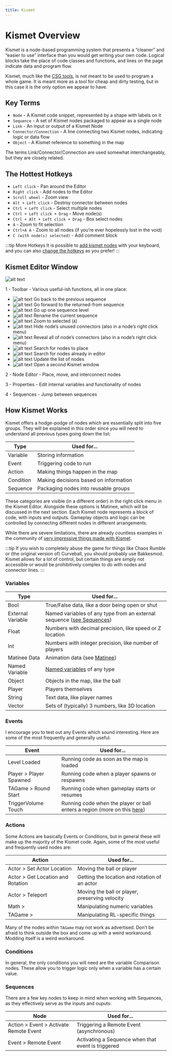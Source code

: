 ```yaml
---
title: Kismet
---
```

# Kismet Overview

Kismet is a node-based programming system that presents a “cleaner” and “easier to use” interface than you would get writing your own code. Logical blocks take the place of code classes and functions, and lines on the page indicate data and program flow.

Kismet, much like the [CSG tools](../udk/01_csg.md), is not meant to be used to program a whole game. It is meant more as a tool for cheap and dirty testing, but in this case it is the only option we appear to have.

## Key Terms

* `Node` - A Kismet code snippet, represented by a shape with labels on it
* `Sequence` - A set of Kismet nodes packaged to appear as a single node
* `Link` - An input or output of a Kismet Node
* `Connector/Connection` - A line connecting two Kismet nodes, indicating logic or data flow
* `Object` - A Kismet reference to something in the map

The terms Link/Connector/Connection are used somewhat interchangeably, but they are closely related.

## The Hottest Hotkeys

* `Left click` - Pan around the Editor
* `Right click` - Add nodes to the Editor
* `Scroll wheel` - Zoom view
* `Alt + Left click` - Destroy connector between nodes
* `Ctrl + Left click` - Select multiple nodes
* `Ctrl + Left click + Drag` - Move node(s)
* `Ctrl + Alt + Left click + Drag` - Box select nodes
* `A` - Zoom to fit selection
* `Ctrl+A A` - Zoom to all nodes (if you’re ever hopelessly lost in the void)
* `C (with node(s) selected)` - Add comment block

:::tip More Hotkeys
It is possible to [add kismet nodes](https://docs.unrealengine.com/udk/Three/KismetUserGuide.html#Hotkeys) with your keyboard, and you can also [change the hotkeys](../misc/08_custom_udk.md#kismet) as you prefer!
:::

## Kismet Editor Window <Badge text="important" type="tip"/>

![alt text](/images/kismet/guide/image18.png "Nice and simple")

1 - Toolbar - Various useful-ish functions, all in one place:

* ![alt text](/images/kismet/guide/image87.png) Go back to the previous sequence
* ![alt text](/images/kismet/guide/image242.png) Go forward to the returned-from sequence
* ![alt text](/images/kismet/guide/image154.png) Go up one sequence level
* ![alt text](/images/kismet/guide/image62.png) Rename the current sequence
* ![alt text](/images/kismet/guide/image188.png) Zoom to selected (`A`)
* ![alt text](/images/kismet/guide/image208.png) Hide node’s unused connectors (also in a node’s right click menu)
* ![alt text](/images/kismet/guide/image19.png) Reveal all of node’s connectors (also in a node’s right click menu)
* ![alt text](/images/kismet/guide/image17.png) Search for nodes to place
* ![alt text](/images/kismet/guide/image36.png) Search for nodes already in editor
* ![alt text](/images/kismet/guide/image182.png) Update the list of nodes
* ![alt text](/images/kismet/guide/image249.png) Open a second Kismet window

2 - Node Editor - Place, move, and interconnect nodes

3 - Properties - Edit internal variables and functionality of nodes

4 - Sequences - Jump between sequences

## How Kismet Works

Kismet offers a hodge-podge of nodes which are essentially split into five groups. They will be explained in this order since you will need to understand all previous types going down the list:

| Type      | Used for...                           |
| --------- | ------------------------------------- |
| Variable  | Storing information                   |
| Event     | Triggering code to run                |
| Action    | Making things happen in the map       |
| Condition | Making decisions based on information |
| Sequence  | Packaging nodes into reusable groups  |

These categories are visible (in a different order) in the right click menu in the Kismet Editor. Alongside these options is Matinee, which will be discussed in the next section. Each Kismet node represents a block of code, with inputs and outputs. Gameplay objects and logic can be controlled by connecting different nodes in different arrangements.

While there are severe limitations, there are already countless examples in the community of [very impressive things made with Kismet](https://github.com/RocketLeagueMapmaking/Kismet).

:::tip
If you wish to completely abuse the game for things like Chaos Rumble or (the original version of) Curveball, you should probably use Bakkesmod. Kismet allows for a lot of control, but certain things are simply not accessible or would be prohibitively complex to do with nodes and connector lines.
:::

### Variables

| Type              | Used for...                                                                         |
| ----------------- | ----------------------------------------------------------------------------------- |
| Bool              | True/False data, like a door being open or shut                                     |
| External Variable | Named variables of any type from an external sequence ([see Sequences](#sequences)) |
| Float             | Numbers with decimal precision, like speed or Z location                            |
| Int               | Numbers with integer precision, like number of players                              |
| Matinee Data      | Animation data (see [Matinee](../udk/21_matinee.md))                                |
| Named Variable    | [Named variables][udk-docs:named-vars] of any type                                  |
| Object            | Objects in the map, like the ball                                                   |
| Player            | Players themselves                                                                  |
| String            | Text data, like player names                                                        |
| Vector            | Sets of (typically) 3 numbers, like 3D location                                     |

### Events

I encourage you to test out any Events which sound interesting. Here are some of the most frequently and generally useful:

| Event                   | Used for...                                                                               |
| ----------------------- | ----------------------------------------------------------------------------------------- |
| Level Loaded            | Running code as soon as the map is loaded                                                 |
| Player > Player Spawned | Running code when a player spawns or respawns                                             |
| TAGame > Round Start    | Running code when gameplay starts or resumes                                              |
| TriggerVolume Touch     | Running code when the player or ball enters a region (more on this [here](03_trigger.md)) |

### Actions

Some Actions are basically Events or Conditions, but in general these will make up the majority of the Kismet code. Again, some of the most useful and frequently used nodes are:

| Action                            | Used for...                                    |
| --------------------------------- | ---------------------------------------------- |
| Actor > Set Actor Location        | Moving the ball or player                      |
| Actor > Get Location and Rotation | Getting the location and rotation of an actor  |
| Actor > Teleport                  | Moving the ball or player, preserving velocity |
| Math >                            | Manipulating numeric variables                 |
| TAGame >                          | Manipulating RL-specific things                |

Many of the nodes within `TAGame` may not work as advertised. Don’t be afraid to think outside the box and come up with a weird workaround. Modding itself is a weird workaround.

### Conditions

In general, the only conditions you will need are the variable Comparison nodes. These allow you to trigger logic only when a variable has a certain value.

### Sequences

There are a few key nodes to keep in mind when working with Sequences, as they effectively serve as the inputs and ouputs:

| Node                                   | Used for...                                        |
| -------------------------------------- | -------------------------------------------------- |
| Action > Event > Activate Remote Event | Triggering a Remote Event (asynchronous)           |
| Event > Remote Event                   | Activating a Sequence when that event is triggered |

[udk-docs:named-vars]: https://docs.unrealengine.com/udk/Three/KismetUserGuide.html#Named%20Variables

